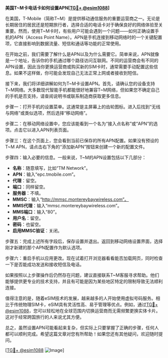 **美国T~M卡电话卡如何设置APN[[TG💪+ @esim1088](https://t.me/s/esim1088)]**

在美国，T-Mobile（简称T~M）是提供移动通信服务的重要运营商之一。无论是长期居住的居民还是短期旅行者，选择合适的电话卡对于确保良好的网络体验至关重要。然而，使用T~M卡时，有些用户可能会遇到一个问题——如何正确设置手机的APN（Access Point Name）。APN是手机连接到移动网络时的一个关键配置项，它直接影响到数据流量、短信和通话等功能的正常使用。

在开始之前，我们需要了解什么是APN以及为什么需要它。简单来说，APN就像是一个地址，告诉你的手机通过哪个路径访问互联网。不同的运营商会有不同的APN设置，因此当你更换运营商或购买新的SIM卡时，通常需要手动配置这些信息。如果不这样做，你可能会发现自己无法正常上网或者接收到短信。

接下来，我们将详细讲解如何为T~M卡设置APN。首先，请确认您的设备支持T~M网络。大多数现代智能手机都能很好地兼容T~M网络，但如果您不确定自己的手机是否支持，请查阅说明书或联系制造商获取更多信息。

步骤一：打开手机的设置菜单。这通常是主屏幕上的齿轮图标。进入后找到“无线与网络”或类似选项，然后选择“移动网络”。

步骤二：在移动网络设置中，您应该能看到一个名为“接入点名称”或“APN”的选项。点击它以进入APN列表页面。

步骤三：在这个页面上，您会看到当前已保存的所有APN配置。如果没有预设的T~M APN，请点击右下角的“添加新APN”按钮来创建一个新的配置文件。

步骤四：输入必要的信息。一般来说，T~M的APN设置包括以下几部分：
- **名称**：随意填写，比如“TM Network”。
- **APN**：输入“epc.tmobile.com”。
- **代理**：留空。
- **端口**：同样留空。
- **服务器**：不填。
- **MMSC**：输入“http://mmsc.montereybaywireless.com”。
- **MMS代理**：输入“mmsc.montereybaywireless.com”。
- **MMS端口**：输入“80”。
- **用户名**：留空。
- **密码**：也留空。
- **启用MMSC验证**：关闭。

步骤五：完成上述所有字段后，保存设置并退出。返回到移动网络设置界面，选择刚才新建的那个APN配置作为默认选项。

步骤六：重启手机以应用更改。现在试着打开浏览器看看能否加载网页，同时检查一下是否能成功发送和接收短信及电话。

如果按照以上步骤操作后仍然存在问题，建议直接联系T~M客服寻求帮助。他们能够提供更专业的技术支持，并且有可能是因为某些地区特定的限制导致无法顺利连接。

值得注意的是，随着eSIM技术的发展，越来越多的人开始使用虚拟号码服务。相比于传统物理SIM卡，eSIM具有灵活性高、易于管理等优点。例如，通过[TG💪+ @esim1088](https://t.me/s/esim1088)，您可以轻松地在全球范围内切换运营商而无需频繁更换实体卡片。这对于经常跨国旅行的人来说尤其方便。

总之，虽然设置APN可能看起来复杂，但实际上只要掌握了正确的步骤，任何人都可以顺利完成。希望这篇文章对您有所帮助！如果您还有其他疑问，欢迎随时提问。

[[TG💪+ @esim1088](https://t.me/s/esim1088) ![Image](https://i.postimg.cc/4NQfJmqS/Snipaste-2025-05-13-00-14-12.png)]